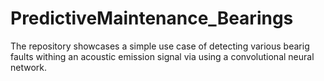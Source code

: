 # PredictiveMaintenance_Bearings
The repository showcases a simple use case of detecting various bearig faults withing an acoustic emission signal via using a convolutional neural network.
